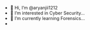 - 👋 Hi, I’m @aryanjii1212
- 👀 I’m interested in Cyber Security...
- 🌱 I’m currently learning Forensics...
-

<!---
aryanjii1212/aryanjii1212 is a ✨ special ✨ repository because its `README.md` (this file) appears on your GitHub profile.
You can click the Preview link to take a look at your changes.
--->

